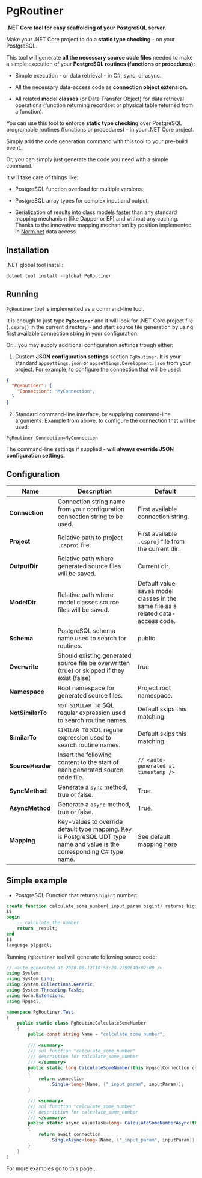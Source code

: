 # PgRoutiner

**.NET Core tool for easy scaffolding of your PostgreSQL server.**

Make your .NET Core project to do a **static type checking** - on your PostgreSQL.

This tool will generate **all the necessary source code files** needed to make a simple execution of your **PostgreSQL routines (functions or procedures):**

- Simple execution - or data retrieval - in C#, sync, or async.

- All the necessary data-access code as **connection object extension.** 

- All related **model classes** (or Data Transfer Object) for data retrieval operations (function returning recordset or physical table returned from a function).

You can use this tool to enforce **static type checking** over PostgreSQL programable routines (functions or procedures) - in your .NET Core project.

Simply add the code generation command with this tool to your pre-build event.

Or, you can simply just generate the code you need with a simple command. 

It will take care of things like:

- PostgreSQL function overload for multiple versions.

- PostgreSQL array types for complex input and output.

- Serialization of results into class models [faster](https://github.com/vbilopav/NoOrm.Net/blob/master/PERFOMANCE-TESTS.md) than any standard mapping mechanism (like Dapper or EF) and without any caching. Thanks to the innovative mapping mechanism by position implemented in [Norm.net](https://github.com/vbilopav/NoOrm.Net) data access.

## Installation

.NET global tool install:

```
dotnet tool install --global PgRoutiner
```

## Running

`PgRoutiner` tool is implemented as a command-line tool. 

It is enough to just type **`PgRoutiner`** and it will look for .NET Core project file (`.csproj`) in the current directory - and start source file generation by using first available connection string in your configuration.

Or... you may supply additional configuration settings trough either:

1) Custom **JSON configuration settings** section `PgRoutiner`. It is your standard `appsettings.json` or `appsettings.Development.json` from your project. For example, to configure the connection that will be used:

```json
{
  "PgRoutiner": {
    "Connection": "MyConnection",
  }
}
```

2) Standard command-line interface, by supplying command-line arguments. Example from above, to configure the connection that will be used:

```
PgRoutiner Connection=MyConnection
```
The command-line settings if supplied - **will always override JSON configuration settings.**

## Configuration

| Name | Description | Default |
| ---- | ----------- | ------- |
| **Connection** | Connection string name from your configuration connection string to be used. | First available connection string. |
| **Project** | Relative path to project `.csproj` file. | First available `.csproj` file from the current dir. |
| **OutputDir** | Relative path where generated source files will be saved. | Current dir. |
| **ModelDir** | Relative path where model classes source files will be saved. | Default value saves model classes in the same file as a related data-access code. |
| **Schema** | PostgreSQL schema name used to search for routines.  | public |
| **Overwrite** | Should existing generated source file be overwritten (true) or skipped if they exist (false) | true |
| **Namespace** |  Root namespace for generated source files. | Project root namespace. |
| **NotSimilarTo** | `NOT SIMILAR TO` SQL regular expression used to search routine names. | Default skips this matching. |
| **SimilarTo** | `SIMILAR TO` SQL regular expression used to search routine names. | Default skips this matching. |
| **SourceHeader** | Insert the following content to the start of each generated source code file. | `// <auto-generated at timestamp />` |
| **SyncMethod** | Generate a `sync` method, true or false. |  True. |
| **AsyncMethod** | Generate a `async` method, true or false. | True. |
| **Mapping** | Key-values to override default type mapping. Key is PostgreSQL UDT type name and value is the corresponding C# type name. | See default mapping [here](/PgRoutiner/Settings.cs#L24)  |

## Simple example

- PostgreSQL Function that returns `bigint` number:

```sql
create function calculate_some_number(_input_param bigint) returns bigint as
$$
begin
    -- calculate the number
    return _result;
end
$$
language plpgsql;
```

Running `PgRoutiner` tool will generate following source code:

```csharp
// <auto-generated at 2020-06-12T18:53:28.2799640+02:00 />
using System;
using System.Linq;
using System.Collections.Generic;
using System.Threading.Tasks;
using Norm.Extensions;
using Npgsql;

namespace PgRoutiner.Test
{
    public static class PgRoutineCalculateSomeNumber
    {
        public const string Name = "calculate_some_number";

        /// <summary>
        /// sql function "calculate_some_number"
        /// description for calculate_some_number
        /// </summary>
        public static long CalculateSomeNumber(this NpgsqlConnection connection, long inputParam)
        {
            return connection
                .Single<long>(Name, ("_input_param", inputParam));
        }

        /// <summary>
        /// sql function "calculate_some_number"
        /// description for calculate_some_number
        /// </summary>
        public static async ValueTask<long> CalculateSomeNumberAsync(this NpgsqlConnection connection, long inputParam)
        {
            return await connection
                .SingleAsync<long>(Name, ("_input_param", inputParam));
        }
    }
}
```

For more examples go to this page...



